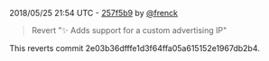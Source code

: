 2018/05/25 21:54 UTC - [257f5b9](https://github.com/hassio-addons/addon-plex/commit/257f5b98bd22a04344423dcad81de4b0ea28aca1) by [@frenck](https://github.com/frenck)
> Revert ":sparkles: Adds support for a custom advertising IP"

This reverts commit 2e03b36dfffe1d3f64ffa05a615152e1967db2b4. 

